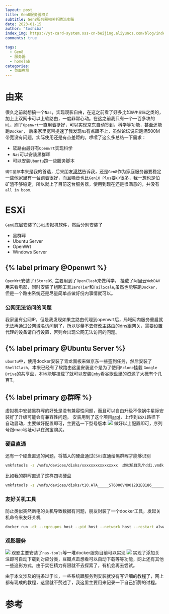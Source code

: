 ```yaml
---
layout: post
title: Gen8服务器相关
subtitle: Gen8服务器相关折腾流水账
date: 2023-01-15
author: "toshiba"
index_img: https://yt-card-system.oss-cn-beijing.aliyuncs.com/blog/index-img/gen8.jpg
comments: true

tags:
  - Gen8
  - 服务器
  - homelab
categories:
  - 页面布局
---
```


# 由来
很久之前就想搞一个`Nas`，实现观影自由，在这之前看了好多比如`蜗牛星际`之类的，加上上双网卡可以上软路由，一度非常心动。在这之前我只有一个一百多块的`N1`，刷了`Openwrt`一直用着挺好，可以实现京东自动签到，科学等功能，甚至还能跑`Docker`， 后来家里宽带提速了我发现`N1`有点跟不上，虽然论坛说它跑满500M带宽没有问题，实际使用还是有点差距的。啰嗦了这么多总结一下需求：
* 软路由最好有`Openwrt`实现科学
* `Nas`可以安装黑群晖
* 可以安装`Ubuntu`跑一些服务脚本

`蜗牛星际`本来是我的首选，后来朋友[漠然](https://mritd.me/)告诉我，还是`Gen8`作为家庭服务器要稳定一些他家里有一台跑着很好，而且噪音也比`Gen10 Plus`要小很多，我一想也是怕矿渣不够稳定，所以就上了目前这台服务器，使用到现在还是很满意的，并没有`all in boom`.

# ESXi
`Gen8`底层安装了`ESXi`虚拟机软件，然后分别安装了

* 黑群晖
* Ubuntu Server
* OpenWrt
* Windows Server


## {% label primary @Openwrt %}
`OpenWrt`安装了`iStoreOS`, 主要用到了`OpenClash`来做科学， 挂载了阿里云`WebDAV`用来看电影，同时安装了组网工具`ZeroTier`和`TailScale`,虽然也能够跑`Docker`，但是一个路由系统还是尽量简单点做好份内事情就可以。

### 公网无法访问的问题
我家里有公网IP，但是我发现如果主路由代理到openwrt后，局域网内服务重启就无法再通过公网域名访问到了，所以尽量不去修改主路由的dns跟网关，需要设置代理的设备请自行设置，否则会出现公网无法访问的问题。


## {% label primary @Ubuntu Server %}
`ubuntu`中，使用docker安装了青龙面板来做京东一些签到任务，然后安装了`ShellClash`，本来已经有了软路由这里安装这个是为了使用`Rclone`挂载 `Google Drive`的共享盘，本地能够挂载了就可以安装`Emby`看谷歌盘里的资源了大概有个几百T。

## {% label primary @群晖 %}
虚拟机中安装黑群晖的好处是没有兼容性问题，而且可以自由升级不像蜗牛星际安装好了升级可能会有兼容性问题。
安装用到了这个项目[arpl](https://github.com/fbelavenuto/arpl)，上传到`ESXi`路径下自动启动，主要做好配置即可，主要选一下型号版本
![](https://yt-card-system.oss-cn-beijing.aliyuncs.com/blog/in-post/gen8/synology.png)
做好以上配置即可，序列号跟mac地址可以在淘宝购买。

### 硬盘直通
还有一个硬盘直通的问题，将插入的硬盘通过`ESXi`直通给黑群晖才能够识别
```bash
vmkfstools -z /vmfs/devices/disks/xxxxxxxxxxxxxxxx  虚拟机目录/hdd1.vmdk
```
比如我的群晖直通了这样四块硬盘
```bash
vmkfstools -z /vmfs/devices/disks/t10.ATA_____ST6000VN0012D2BB186__________________________________ZR14FY6S  /vmfs/volumes/datastore1/XPEnology/hdd1.vmdk
```

### 友好关机工具
防止类似突然断电的关机导致数据有问题，朋友封装了一个docker工具，发起关机命令来友好关机
```bash
docker run -dt --cgroupns host --pid host --network host --restart always --name open-vm-tools -v /root/.ssh:/root/.ssh mritd/open-vm-tools
```



### 观影服务

![](https://yt-card-system.oss-cn-beijing.aliyuncs.com/blog/in-post/gen8/docker.png)
观影主要安装了`nas-tools`等一堆docker服务目前可以实现
![](https://yt-card-system.oss-cn-beijing.aliyuncs.com/blog/in-post/gen8/nastools.png)
实现了添加关注即可自动下载到对应分类，豆瓣点击想看可以自动下载等等功能，网上还有其他一些追影方式，由于实在精力有限就不去探索了，有机会再去尝试。

由于本文涉及的链条过于长，一些系统跟服务到安装就没有写详细的教程了，网上都有现成的教程，这里就不赘述了，我这里主要用来记录一下自己折腾的过程。

# 参考
[^1]: [安装NAS Tools，打造自动化观影、追剧系统，NAS媒体库整理工具，威联通Docker版NAS Tools安装教程~feat.威联通HS 264](https://www.youtube.com/watch?v=kUOelSHhfto&list=LL&index=2)

